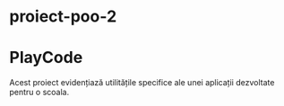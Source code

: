 # proiect-poo-2
<div>
  <h1>PlayCode</h1>
  <p>Acest proiect evidențiază utilitățile specifice ale unei aplicații dezvoltate pentru o scoala.</p>
</div>
